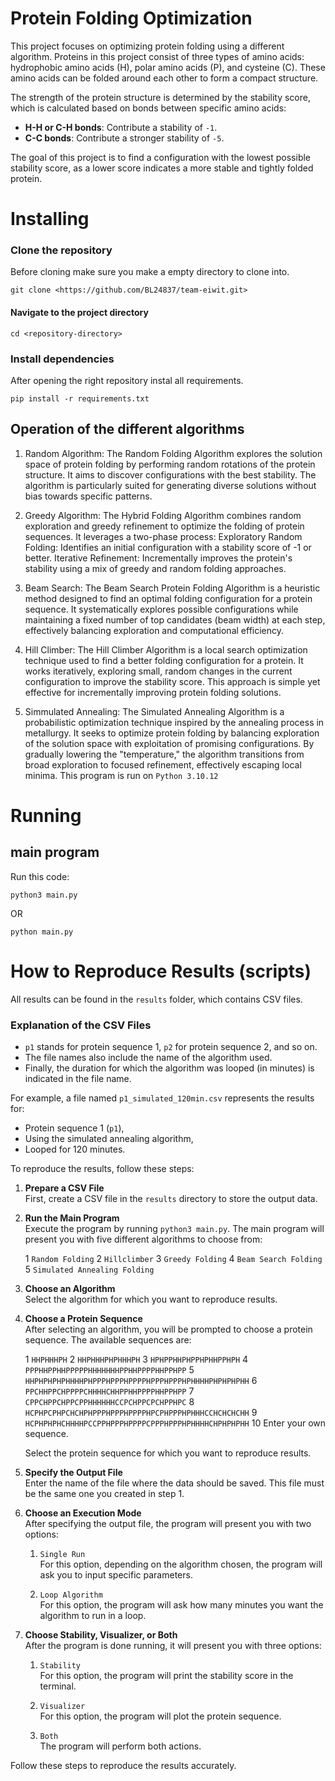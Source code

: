# Protein Folding Optimization

This project focuses on optimizing protein folding using a different algorithm. Proteins in this project consist of three types of amino acids: hydrophobic amino acids (H), polar amino acids (P), and cysteine (C). These amino acids can be folded around each other to form a compact structure.

The strength of the protein structure is determined by the stability score, which is calculated based on bonds between specific amino acids:
- **H-H or C-H bonds**: Contribute a stability of `-1`.
- **C-C bonds**: Contribute a stronger stability of `-5`.

The goal of this project is to find a configuration with the lowest possible stability score, as a lower score indicates a more stable and tightly folded protein.


# Installing

### Clone the repository
Before cloning make sure you make a empty directory to clone into.
```
git clone <https://github.com/BL24837/team-eiwit.git>
```

#### Navigate to the project directory
```
cd <repository-directory>
```

### Install dependencies
After opening the right repository instal all requirements.
```
pip install -r requirements.txt
```

## Operation of the different algorithms

1. Random Algorithm:
The Random Folding Algorithm explores the solution space of protein folding by performing random rotations of the protein structure. It aims to discover configurations with the best stability. The algorithm is particularly suited for generating diverse solutions without bias towards specific patterns.

2. Greedy Algorithm:
The Hybrid Folding Algorithm combines random exploration and greedy refinement to optimize the folding of protein sequences. It leverages a two-phase process:
Exploratory Random Folding: Identifies an initial configuration with a stability score of -1 or better.
Iterative Refinement: Incrementally improves the protein's stability using a mix of greedy and random folding approaches.

3. Beam Search:
The Beam Search Protein Folding Algorithm is a heuristic method designed to find an optimal folding configuration for a protein sequence. It systematically explores possible configurations while maintaining a fixed number of top candidates (beam width) at each step, effectively balancing exploration and computational efficiency.

4. Hill Climber:
The Hill Climber Algorithm is a local search optimization technique used to find a better folding configuration for a protein. It works iteratively, exploring small, random changes in the current configuration to improve the stability score. This approach is simple yet effective for incrementally improving protein folding solutions.

5. Simmulated Annealing:
The Simulated Annealing Algorithm is a probabilistic optimization technique inspired by the annealing process in metallurgy. It seeks to optimize protein folding by balancing exploration of the solution space with exploitation of promising configurations. By gradually lowering the "temperature," the algorithm transitions from broad exploration to focused refinement, effectively escaping local minima.
This program is run on ```Python 3.10.12```

# Running

## main program
Run this code:
```
python3 main.py
```
OR
```
python main.py
```

# How to Reproduce Results (scripts)

All results can be found in the `results` folder, which contains CSV files. 

### Explanation of the CSV Files
- `p1` stands for protein sequence 1, `p2` for protein sequence 2, and so on.
- The file names also include the name of the algorithm used.
- Finally, the duration for which the algorithm was looped (in minutes) is indicated in the file name.

For example, a file named `p1_simulated_120min.csv` represents the results for:
- Protein sequence 1 (`p1`),
- Using the simulated annealing algorithm,
- Looped for 120 minutes.


To reproduce the results, follow these steps:

1. **Prepare a CSV File**  
   First, create a CSV file in the `results` directory to store the output data.

2. **Run the Main Program**  
   Execute the program by running `python3 main.py`. The main program will present you with five different algorithms to choose from:

   1 `Random Folding`
   2 `Hillclimber`
   3 `Greedy Folding`
   4 `Beam Search Folding`
   5 `Simulated Annealing Folding`

3. **Choose an Algorithm**  
   Select the algorithm for which you want to reproduce results.

4. **Choose a Protein Sequence**  
   After selecting an algorithm, you will be prompted to choose a protein sequence. The available sequences are:

   1 `HHPHHHPH`
   2 `HHPHHHPHPHHHPH`
   3 `HPHPPHHPHPPHPHHPPHPH`
   4 `PPPHHPPHHPPPPPHHHHHHHPPHHPPPPHHPPHPP`
   5 `HHPHPHPHPHHHHPHPPPHPPPHPPPPHPPPHPPPHPHHHHPHPHPHPHH`
   6 `PPCHHPPCHPPPPCHHHHCHHPPHHPPPPHHPPHPP`
   7 `CPPCHPPCHPPCPPHHHHHHCCPCHPPCPCHPPHPC`
   8 `HCPHPCPHPCHCHPHPPPHPPPHPPPPHPCPHPPPHPHHHCCHCHCHCHH`
   9 `HCPHPHPHCHHHHPCCPPHPPPHPPPPCPPPHPPPHPHHHHCHPHPHPHH`
   10 Enter your own sequence.

   Select the protein sequence for which you want to reproduce results.

5. **Specify the Output File**  
   Enter the name of the file where the data should be saved. This file must be the same one you created in step 1.

6. **Choose an Execution Mode**  
   After specifying the output file, the program will present you with two options:

   1. `Single Run`  
      For this option, depending on the algorithm chosen, the program will ask you to input specific parameters.

   2. `Loop Algorithm`  
      For this option, the program will ask how many minutes you want the algorithm to run in a loop.

7. **Choose Stability, Visualizer, or Both**  
   After the program is done running, it will present you with three options:

   1. `Stability`  
      For this option, the program will print the stability score in the terminal.

   2. `Visualizer`  
      For this option, the program will plot the protein sequence.

   3. `Both`  
      The program will perform both actions.

Follow these steps to reproduce the results accurately.
